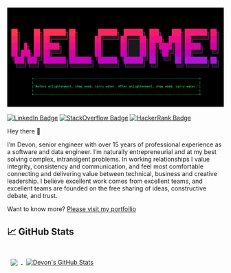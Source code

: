 
[![Banner](./assets/banner.png)](https://devonwalshe.github.io)


[![LinkedIn Badge](https://img.shields.io/badge/LinkedIn-Profile-informational?style=flat&logo=linkedin&logoColor=white&color=0D76A8)](https://www.linkedin.com/in/devonwalshe/)
[![StackOverflow Badge](https://img.shields.io/badge/StackOverflow-Profile-orange)](https://www.hackerrank.com/devon_walshe)
[![HackerRank Badge](https://img.shields.io/badge/HackerRank-Profile-green)](https://codepen.io/braydoncoyer)

Hey there 👋

I’m Devon, senior engineer with over 15 years of professional experience as a software and data engineer. I’m naturally entrepreneurial and at my best solving complex, intransigent problems. In working relationships I value integrity, consistency and communication, and feel most comfortable connecting and delivering value between technical, business and creative leadership. I believe excellent work comes from excellent teams, and excellent teams are founded on the free sharing of ideas, constructive debate, and trust. 

Want to know more? [Please visit my portfoilio](https://devonwalshe.github.io/portfolio)


## &#x1f4c8; GitHub Stats

<br>

<a href="https://github.com/devonwalshe">
  <img align="center" style="margin:0.5rem" src="https://github-readme-stats.vercel.app/api/top-langs/?username=devonwalshe&hide=html,css&title_color=ffffff&text_color=c9cacc&icon_color=4AB197&bg_color=1A2B34" />
</a>

<a href="https://github.com/devonwalshe">
  <img align="center" style="margin:0.5rem" src="https://github-readme-stats.vercel.app/api?username=devonwalshe&show_icons=true&line_height=27&count_private=true&title_color=ffffff&text_color=c9cacc&icon_color=4AB097&bg_color=1A2B34" alt="Devon's GitHub Stats" />
</a>

<br>

<!-- ## 💼 Skills -->

<!-- ![](https://img.shields.io/badge/Code-SQL-informational?style=flat&logo=MySQL&logoColor=white&color=4AB197) -->

<!-- 
Here are some ideas to get you started:

- 🔭 I’m currently working on ...
- 🌱 I’m currently learning ...
- 👯 I’m looking to collaborate on ...
- 🤔 I’m looking for help with ...
- 💬 Ask me about ...
- 📫 How to reach me: ...
- 😄 Pronouns: ...
- ⚡ Fun fact: ... -->
